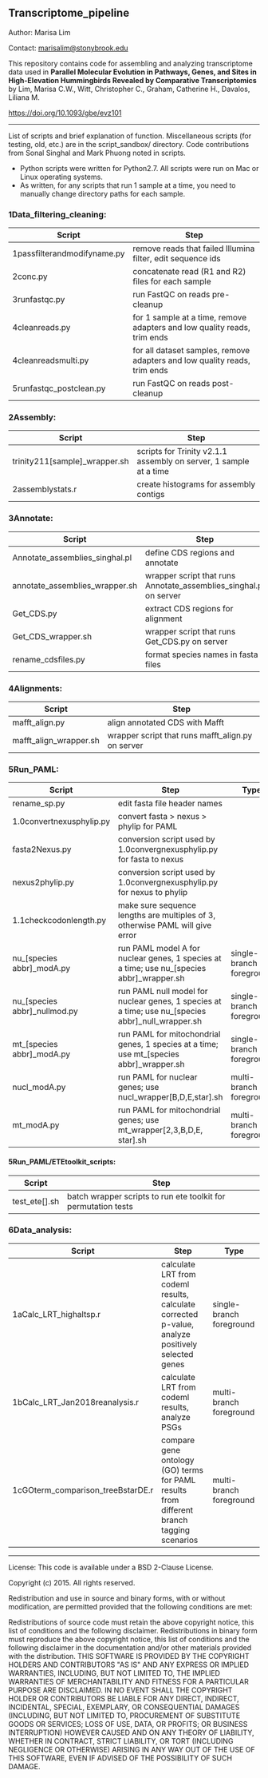 Transcriptome_pipeline
-
Author: Marisa Lim

Contact: marisalim@stonybrook.edu

This repository contains code for assembling and analyzing transcriptome data used in **Parallel Molecular Evolution in Pathways, Genes, and Sites in High-Elevation Hummingbirds Revealed by Comparative Transcriptomics** by Lim, Marisa C.W., Witt, Christopher C., Graham, Catherine H., Davalos, Liliana M.

https://doi.org/10.1093/gbe/evz101

---
List of scripts and brief explanation of function. Miscellaneous scripts (for testing, old, etc.) are in the script_sandbox/ directory.
Code contributions from Sonal Singhal and Mark Phuong noted in scripts.
- Python scripts were written for Python2.7. All scripts were run on Mac or Linux operating systems.
- As written, for any scripts that run 1 sample at a time, you need to manually change directory paths for each sample.

### 1Data_filtering_cleaning: 
Script  | Step
--- | --- 
1passfilterandmodifyname.py | remove reads that failed Illumina filter, edit sequence ids
2conc.py | concatenate read (R1 and R2) files for each sample
3runfastqc.py | run FastQC on reads pre-cleanup
4cleanreads.py | for 1 sample at a time, remove adapters and low quality reads, trim ends
4cleanreadsmulti.py | for all dataset samples, remove adapters and low quality reads, trim ends
5runfastqc_postclean.py | run FastQC on reads post-cleanup

### 2Assembly:
Script | Step 
--- | ---
trinity211[sample]_wrapper.sh | scripts for Trinity v2.1.1 assembly on server, 1 sample at a time
2assemblystats.r | create histograms for assembly contigs

### 3Annotate:
Script | Step 
--- | ---
Annotate_assemblies_singhal.pl | define CDS regions and annotate
annotate_assemblies_wrapper.sh | wrapper script that runs Annotate_assemblies_singhal.pl on server
Get_CDS.py | extract CDS regions for alignment
Get_CDS_wrapper.sh | wrapper script that runs Get_CDS.py on server
rename_cdsfiles.py | format species names in fasta files

### 4Alignments:
Script | Step 
--- | ---
mafft_align.py | align annotated CDS with Mafft
mafft_align_wrapper.sh | wrapper script that runs mafft_align.py on server

### 5Run_PAML:
Script | Step | Type 
--- | --- | --- |
rename_sp.py | edit fasta file header names |
1.0convertnexusphylip.py | convert fasta > nexus > phylip for PAML |
fasta2Nexus.py  | conversion script used by 1.0convergnexusphylip.py for fasta to nexus |
nexus2phylip.py | conversion script used by 1.0convergnexusphylip.py for nexus to phylip |
1.1checkcodonlength.py | make sure sequence lengths are multiples of 3, otherwise PAML will give error |
nu_[species abbr]_modA.py | run PAML model A for nuclear genes, 1 species at a time; use nu_[species abbr]_wrapper.sh | single-branch foreground
nu_[species abbr]_nullmod.py | run PAML null model for nuclear genes, 1 species at a time; use nu_[species abbr]_null_wrapper.sh | single-branch foreground
mt_[species abbr]_modA.py | run PAML for mitochondrial genes, 1 species at a time; use mt_[species abbr]_wrapper.sh | single-branch foreground
nucl_modA.py | run PAML for nuclear genes; use nucl_wrapper[B,D,E,star].sh | multi-branch foreground
mt_modA.py | run PAML for mitochondrial genes; use mt_wrapper[2,3,B,D,E, star].sh | multi-branch foreground

#### 5Run_PAML/ETEtoolkit_scripts:
Script | Step 
--- | ---
test_ete[].sh | batch wrapper scripts to run ete toolkit for permutation tests

### 6Data_analysis:
Script | Step | Type 
--- | --- | --- |
1aCalc_LRT_highaltsp.r | calculate LRT from codeml results, calculate corrected p-value, analyze positively selected genes | single-branch foreground
1bCalc_LRT_Jan2018reanalysis.r | calculate LRT from codeml results, analyze PSGs | multi-branch foreground
1cGOterm_comparison_treeBstarDE.r | compare gene ontology (GO) terms for PAML results from different branch tagging scenarios | multi-branch foreground
 
---


License: This code is available under a BSD 2-Clause License.

Copyright (c) 2015. All rights reserved.

Redistribution and use in source and binary forms, with or without modification, are permitted provided that the 
following conditions are met:

Redistributions of source code must retain the above copyright notice, this list of conditions and the following disclaimer. 
Redistributions in binary form must reproduce the above copyright notice, this list of conditions and the following disclaimer 
in the documentation and/or other materials provided with the distribution. 
THIS SOFTWARE IS PROVIDED BY THE COPYRIGHT HOLDERS AND CONTRIBUTORS "AS IS" AND ANY EXPRESS OR IMPLIED WARRANTIES, 
INCLUDING, BUT NOT LIMITED TO, THE IMPLIED WARRANTIES OF MERCHANTABILITY AND FITNESS FOR A PARTICULAR PURPOSE ARE DISCLAIMED. 
IN NO EVENT SHALL THE COPYRIGHT HOLDER OR CONTRIBUTORS BE LIABLE FOR ANY DIRECT, INDIRECT, INCIDENTAL, SPECIAL, 
EXEMPLARY, OR CONSEQUENTIAL DAMAGES (INCLUDING, BUT NOT LIMITED TO, PROCUREMENT OF SUBSTITUTE GOODS OR SERVICES; 
LOSS OF USE, DATA, OR PROFITS; OR BUSINESS INTERRUPTION) HOWEVER CAUSED AND ON ANY THEORY OF LIABILITY, WHETHER IN CONTRACT, 
STRICT LIABILITY, OR TORT (INCLUDING NEGLIGENCE OR OTHERWISE) ARISING IN ANY WAY OUT OF THE USE OF THIS SOFTWARE, 
EVEN IF ADVISED OF THE POSSIBILITY OF SUCH DAMAGE.
